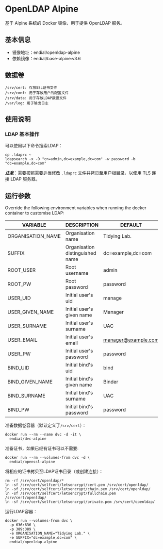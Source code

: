 # OpenLDAP Alpine
基于 Alpine 系统的 Docker 镜像，用于提供 OpenLDAP 服务。



## 基本信息
* 镜像地址：endial/openldap-alpine
* 依赖镜像：endial/base-alpine:v3.6




## 数据卷
```
/srv/cert: 存放SSL证书文件
/srv/conf: 用于存放用户的配置文件
/srv/data: 用于存放LDAP数据文件
/var/log: 用于输出日志
```



## 使用说明

### LDAP 基本操作
可以使用以下命令搜索LDAP：
```
cp .ldaprc ~
ldapsearch -x -D "cn=admin,dc=example,dc=com" -w password -b "dc=example,dc=com"
```

***注意***：需要按照需要适当修改 `.ldaprc` 文件并拷贝至用户根目录，以使用 TLS 连接 LDAP 服务器。



## 运行参数
Override the following environment variables when running the docker container to customise LDAP:

| VARIABLE          | DESCRIPTION                     | DEFAULT                                  |
| ----------------- | ------------------------------- | ---------------------------------------- |
| ORGANISATION_NAME | Organisation name               | Tidying Lab.                             |
| SUFFIX            | Organisation distinguished name | dc=example,dc=com                        |
| ROOT_USER         | Root username                   | admin                                    |
| ROOT_PW           | Root password                   | password                                 |
| USER_UID          | Initial user's uid              | manage                                   |
| USER_GIVEN_NAME   | Initial user's given name       | Manager                                  |
| USER_SURNAME      | Initial user's surname          | UAC                                      |
| USER_EMAIL        | Initial user's email            | manager@example.com                      |
| USER_PW           | Initial user's password         | password                                 |
| BIND_UID          | Initial bind's uid              | bind                                     |
| BIND_GIVEN_NAME   | Initial bind's given name       | Binder                                   |
| BIND_SURNAME      | Initial bind's surname          | UAC                                      |
| BIND_PW           | Initial bind's password         | password                                 |

准备数据卷容器（默认定义了`/srv/cert`）：
```
docker run --rm --name dvc -d -it \
  endial/dvc-alpine
```

准备证书，如果已经有证书可以不需要:
```
docker run --rm --volumes-from dvc -d \
  endial/openssl-alpine
```

将相应的证书拷贝至LDAP证书目录（或创建连接）：
```
rm -rf /srv/cert/openldap/*
ln -sf /srv/cert/selfcert/letsencrypt/cert.pem /srv/cert/openldap/
ln -sf /srv/cert/selfcert/letsencrypt/chain.pem /srv/cert/openldap/
ln -sf /srv/cert/selfcert/letsencrypt/fullchain.pem /srv/cert/openldap/
ln -sf /srv/cert/selfcert/letsencrypt/private.pem /srv/cert/openldap/
```

运行LDAP容器：
```
docker run --volumes-from dvc \
  -p 636:636 \
  -p 389:389 \
  -e ORGANISATION_NAME="Tidying Lab." \
  -e SUFFIX="dc=example,dc=com" \
  endial/openldap-alpine
```


